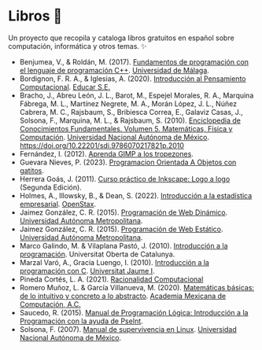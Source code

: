 # Libros 📘

Un proyecto que recopila y cataloga libros gratuitos en español sobre computación, informática y otros temas. ✨

* Benjumea, V., & Roldán, M. (2017).
[Fundamentos de programación con el lenguaje de programación C++](https://archive.org/details/2017FundamentosDeProgramacionConElLenguajeDeProgramacionCPlusPlus/mode/2up).
[Universidad de Málaga](http://www.lcc.uma.es/~vicente/docencia/index.html).
* Bordignon, F. R. A., & Iglesias, A. (2020).
[Introducción al Pensamiento Computacional](https://unipe.educar.gob.ar/storage/app/file/ckeditor/introduccion-pensamiento-computacional-5e581511a29dc.pdf).
[Educar S.E.](https://unipe.educar.gob.ar/unipe)
* Bracho, J., Abreu León, J. L., Barot, M., Espejel Morales, R. A., Marquina Fábrega, M. L., Martínez Negrete, M. A., Morán López, J. L., Núñez Cabrera, M. C., Rajsbaum, S., Bribiesca Correa, E., Galaviz Casas, J., Solsona, F., Marquina, M. L., & Rajsbaum, S. (2010).
[Enciclopedia de Conocimientos Fundamentales. Volumen 5. Matemáticas, Física y Computación](http://www.librosoa.unam.mx/handle/123456789/3048). 
[Universidad Nacional Autónoma de México](http://www.librosoa.unam.mx/).
https://doi.org/10.22201/sdi.9786070217821p.2010
* Fernández, I. (2012). 
[Aprenda GIMP a los tropezones](https://irisfernandez.com.ar/betaweblog/index.php/2012/09/13/aprenda-gimp-a-los-tropezones-2/).
* Guevara Nieves, P. (2023).
[Programacion Orientada A Objetos con gatitos](https://github.com/paulinacarolina/ProgramacionOrientadaAObjetosConGatitos).
* Herrera Goás, J. (2011). 
[Curso práctico de Inkscape: Logo a logo](https://archive.org/details/CursoPracticoDeInkscapeLogoALogo)
(Segunda Edición).
* Holmes, A., Illowsky, B., & Dean, S. (2022).
[Introducción a la estadística empresarial](https://openstax.org/details/books/introducci%C3%B3n-estad%C3%ADstica-empresarial).
[OpenStax](https://openstax.org/).
* Jaimez González, C. R. (2015).
[Programación de Web Dinámico](https://www.researchgate.net/publication/303805672_Programacion_de_Web_Dinamico).
[Universidad Autónoma Metropolitana](http://dccd.cua.uam.mx/repositorio/libros.php).
* Jaimez González, C. R. (2015).
[Programación de Web Estático](https://www.researchgate.net/publication/303805570_Programacion_de_Web_Estatico).
[Universidad Autónoma Metropolitana](http://dccd.cua.uam.mx/repositorio/libros.php).
* Marco Galindo, M. & Vilaplana Pastó, J. (2010).
[Introducción a la programación](https://www.guao.org/sites/default/files/biblioteca/Introducci%C3%B3n%20a%20la%20programaci%C3%B3n.pdf).
Universitat Oberta de Catalunya.
* Marzal Varó, A., Gracia Luengo, I. (2010).
[Introducción a la programación con C](https://archive.org/details/2010IntroduccionALaProgramacionConC).
[Universitat Jaume I](https://www.uji.es/departaments/com/base/estructura/personal/?p_departamento=1443&p_profesor=65214).
* Pineda Cortés, L. A. (2021).
[Racionalidad Computacional](https://membresias.amexcomp.mx/media/publicaciones/racionalidad-comp-2021.pdf)
* Romero Muñoz, L. & García Villanueva, M. (2020). 
[Matemáticas básicas: de lo intuitivo y concreto a lo abstracto](https://membresias.amexcomp.mx/media/publicaciones/matematicas-basicas-2020.pdf). 
[Academia Mexicana de Computación, A.C.](https://membresias.amexcomp.mx/publications/list-books/)
* Saucedo, R. (2015).
[Manual de Programación Lógica: Introducción a la Programación con la ayuda de PseInt](https://www.rua.udg.mx/portal/recursos/ficha/4950/manual-de-programacion-logica-introduccion-a-la-programacion-con-la-ayuda-de-pseint).
* Solsona, F. (2007).
[Manual de supervivencia en Linux](http://www.librosoa.unam.mx/handle/123456789/283).
[Universidad Nacional Autónoma de México](http://www.librosoa.unam.mx/).
